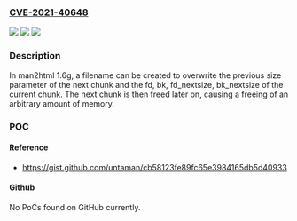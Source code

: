 ### [CVE-2021-40648](https://cve.mitre.org/cgi-bin/cvename.cgi?name=CVE-2021-40648)
![](https://img.shields.io/static/v1?label=Product&message=n%2Fa&color=blue)
![](https://img.shields.io/static/v1?label=Version&message=n%2Fa&color=blue)
![](https://img.shields.io/static/v1?label=Vulnerability&message=n%2Fa&color=brighgreen)

### Description

In man2html 1.6g, a filename can be created to overwrite the previous size parameter of the next chunk and the fd, bk, fd_nextsize, bk_nextsize of the current chunk. The next chunk is then freed later on, causing a freeing of an arbitrary amount of memory.

### POC

#### Reference
- https://gist.github.com/untaman/cb58123fe89fc65e3984165db5d40933

#### Github
No PoCs found on GitHub currently.

